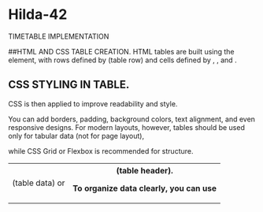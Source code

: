 # Hilda-42
TIMETABLE IMPLEMENTATION

##HTML AND CSS TABLE CREATION.
HTML tables are built using the <table> element, with rows defined by <tr> (table row) and 
cells defined by <td> (table data) or <th> (table header).

To organize data clearly, you can use <thead>, <tbody>, and <tfoot>.

## CSS STYLING IN TABLE.
CSS is then applied to improve readability and style.

You can add borders, padding, background colors, text alignment, and even responsive designs. 
For modern layouts, however, tables should be used only for tabular data (not for page layout), 

while CSS Grid or Flexbox is recommended for structure.
